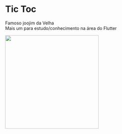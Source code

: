 # Tic Toc

Famoso joojim da Velha</br>
Mais um para estudo/conhecimento na área do Flutter

<img src='https://github.com/Vitttu/JogoDaVelha/blob/master/imgMD/Tictoe.gif' width="300" />
